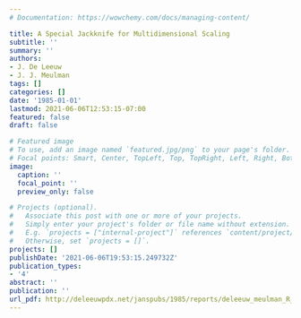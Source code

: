 ```yaml
---
# Documentation: https://wowchemy.com/docs/managing-content/

title: A Special Jackknife for Multidimensional Scaling
subtitle: ''
summary: ''
authors:
- J. De Leeuw
- J. J. Meulman
tags: []
categories: []
date: '1985-01-01'
lastmod: 2021-06-06T12:53:15-07:00
featured: false
draft: false

# Featured image
# To use, add an image named `featured.jpg/png` to your page's folder.
# Focal points: Smart, Center, TopLeft, Top, TopRight, Left, Right, BottomLeft, Bottom, BottomRight.
image:
  caption: ''
  focal_point: ''
  preview_only: false

# Projects (optional).
#   Associate this post with one or more of your projects.
#   Simply enter your project's folder or file name without extension.
#   E.g. `projects = ["internal-project"]` references `content/project/deep-learning/index.md`.
#   Otherwise, set `projects = []`.
projects: []
publishDate: '2021-06-06T19:53:15.249732Z'
publication_types:
- '4'
abstract: ''
publication: ''
url_pdf: http://deleeuwpdx.net/janspubs/1985/reports/deleeuw_meulman_R_85a.pdf
---
```

